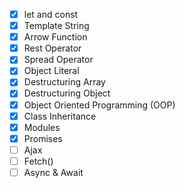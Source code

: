 - [x] let and const
- [x] Template String
- [x] Arrow Function
- [x] Rest Operator
- [x] Spread Operator
- [x] Object Literal
- [x] Destructuring Array
- [x] Destructuring Object
- [x] Object Oriented Programming (OOP)
- [x] Class Inheritance
- [x] Modules
- [x] Promises
- [ ] Ajax
- [ ] Fetch()
- [ ] Async & Await
